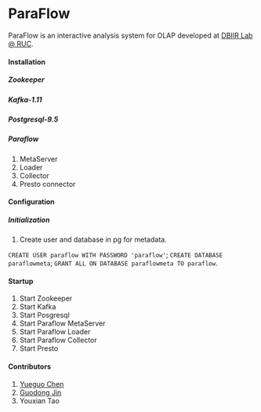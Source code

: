# ParaFlow

ParaFlow is an interactive analysis system for OLAP developed at [DBIIR Lab @ RUC](http://iir.ruc.edu.cn).

#### Installation
##### Zookeeper
##### Kafka-1.11
##### Postgresql-9.5
##### Paraflow
1. MetaServer
2. Loader
3. Collector
4. Presto connector

#### Configuration
##### Initialization
1. Create user and database in pg for metadata.

`CREATE USER paraflow WITH PASSWORD 'paraflow'`;
`CREATE DATABASE paraflowmeta`;
`GRANT ALL ON DATABASE paraflowmeta TO paraflow`.

#### Startup
1. Start Zookeeper
2. Start Kafka
3. Start Posgresql
4. Start Paraflow MetaServer
5. Start Paraflow Loader
6. Start Paraflow Collector
7. Start Presto

#### Contributors
1. [Yueguo Chen](http://iir.ruc.edu.cn/~ygchen/)
2. [Guodong Jin](http://iir.ruc.edu.cn/~guodong/index.html)
3. Youxian Tao
